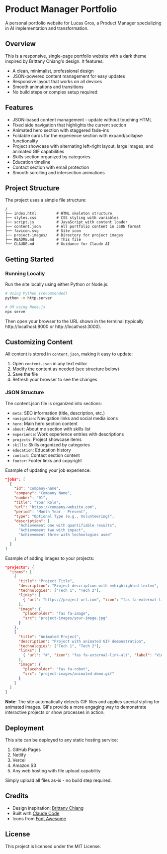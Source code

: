 # Product Manager Portfolio

A personal portfolio website for Lucas Gros, a Product Manager specializing in AI implementation and transformation.

## Overview

This is a responsive, single-page portfolio website with a dark theme inspired by Brittany Chiang's design. It features:

- A clean, minimalist, professional design
- JSON-powered content management for easy updates
- Responsive layout that works on all devices
- Smooth animations and transitions
- No build steps or complex setup required

## Features

- JSON-based content management - update without touching HTML
- Fixed side navigation that highlights the current section
- Animated hero section with staggered fade-ins
- Foldable cards for the experience section with expand/collapse functionality
- Project showcase with alternating left-right layout, large images, and animated GIF capabilities
- Skills section organized by categories
- Education timeline
- Contact section with email protection
- Smooth scrolling and intersection animations

## Project Structure

The project uses a simple file structure:

```
/
├── index.html         # HTML skeleton structure
├── styles.css         # CSS styling with variables
├── script.js          # JavaScript with content loader
├── content.json       # All portfolio content in JSON format
├── favicon.svg        # Site icon
├── project-images/    # Directory for project images
├── README.md          # This file
└── CLAUDE.md          # Guidance for Claude AI
```

## Getting Started

### Running Locally

Run the site locally using either Python or Node.js:

```bash
# Using Python (recommended)
python -m http.server

# OR using Node.js
npx serve
```

Then open your browser to the URL shown in the terminal (typically http://localhost:8000 or http://localhost:3000).

## Customizing Content

All content is stored in `content.json`, making it easy to update:

1. Open `content.json` in any text editor
2. Modify the content as needed (see structure below)
3. Save the file
4. Refresh your browser to see the changes

### JSON Structure

The content.json file is organized into sections:

- `meta`: SEO information (title, description, etc.)
- `navigation`: Navigation links and social media icons
- `hero`: Main hero section content
- `about`: About me section with skills list
- `experience`: Work experience entries with descriptions
- `projects`: Project showcase items
- `skills`: Skills organized by categories
- `education`: Education history
- `contact`: Contact section content
- `footer`: Footer links and copyright

Example of updating your job experience:
```json
"jobs": [
  {
    "id": "company-name",
    "company": "Company Name",
    "number": "01",
    "title": "Your Role",
    "url": "https://company-website.com",
    "period": "Month Year - Present",
    "type": "Optional Type (e.g., Volunteering)",
    "description": [
      "Achievement one with quantifiable results",
      "Achievement two with impact",
      "Achievement three with technologies used"
    ]
  }
]
```

Example of adding images to your projects:
```json
"projects": {
  "items": [
    {
      "title": "Project Title",
      "description": "Project description with ==highlighted text==",
      "technologies": ["Tech 1", "Tech 2"],
      "links": [
        { "url": "https://project-url.com", "icon": "fas fa-external-link-alt", "label": "View project" }
      ],
      "image": {
        "placeholder": "fas fa-image",
        "src": "project-images/your-image.jpg"
      }
    },
    {
      "title": "Animated Project",
      "description": "Project with animated GIF demonstration",
      "technologies": ["Tech 1", "Tech 2"],
      "links": [
        { "url": "#", "icon": "fas fa-external-link-alt", "label": "View project" }
      ],
      "image": {
        "placeholder": "fas fa-robot",
        "src": "project-images/animated-demo.gif"
      }
    }
  ]
}
```

**Note**: The site automatically detects GIF files and applies special styling for animated images. GIFs provide a more engaging way to demonstrate interactive projects or show processes in action.

## Deployment

This site can be deployed to any static hosting service:

1. GitHub Pages
2. Netlify
3. Vercel
4. Amazon S3
5. Any web hosting with file upload capability

Simply upload all files as-is - no build step required.

## Credits

- Design inspiration: [Brittany Chiang](https://brittanychiang.com/)
- Built with [Claude Code](https://claude.ai/code)
- Icons from [Font Awesome](https://fontawesome.com/)

## License

This project is licensed under the MIT License.